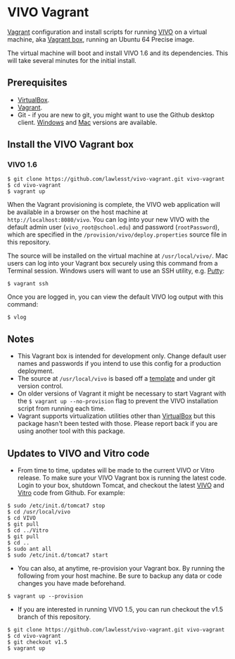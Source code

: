 # VIVO Vagrant

[Vagrant](http://www.vagrantup.com/) configuration and install scripts for running [VIVO](http://vivoweb.org) on a virtual machine, aka [Vagrant box](http://docs.vagrantup.com/v2/boxes.html), running an Ubuntu 64 Precise image.

The virtual machine will boot and install VIVO 1.6 and its dependencies.  This will take several minutes for the initial install.

## Prerequisites
 * [VirtualBox](https://www.virtualbox.org/).
 * [Vagrant](https://docs.vagrantup.com/v2/installation/index.html).
 * Git - if you are new to git, you might want to use the Github desktop client. [Windows](http://windows.github.com/) and [Mac](http://mac.github.com/) versions are available.

## Install the VIVO Vagrant box

### VIVO 1.6
~~~
$ git clone https://github.com/lawlesst/vivo-vagrant.git vivo-vagrant
$ cd vivo-vagrant
$ vagrant up
~~~

When the Vagrant provisioning is complete, the VIVO web application will be available in a browser on the host machine at `http://localhost:8080/vivo`.  You can log into your new VIVO with the default admin user (`vivo_root@school.edu`) and password (`rootPassword`), which are specified in the `/provision/vivo/deploy.properties` source file in this repository.

The source will be installed on the virtual machine at `/usr/local/vivo/`. Mac users can log into your Vagrant box securely using this command from a Terminal session.  Windows users will want to use an SSH utility, e.g. [Putty](http://www.chiark.greenend.org.uk/~sgtatham/putty/download.html):

~~~
$ vagrant ssh
~~~

Once you are logged in, you can view the default VIVO log output with this command:

~~~
$ vlog
~~~

## Notes
 * This Vagrant box is intended for development only.  Change default user names and passwords if you intend to use this config for a production deployment.
 * The source at `/usr/local/vivo` is based off a [template](https://github.com/lawlesst/vivo-project-template) and under git version control.
 * On older versions of Vagrant it might be necessary to start Vagrant with the `$ vagrant up --no-provision` flag to prevent the VIVO installation script from running each time.
 * Vagrant supports virtualization utilities other than [VirtualBox](https://www.virtualbox.org/) but this package hasn't been tested with those.  Please report back if you are using another tool with this package.  

## Updates to VIVO and Vitro code
 * From time to time, updates will be made to the current VIVO or Vitro release.  To make sure your VIVO Vagrant box is running the latest code.  Login to your box, shutdown Tomcat, and checkout the latest [VIVO](https://github.com/vivo-project/VIVO) and [Vitro](https://github.com/vivo-project/Vitro) code from Github.  For example:
 
 ~~~
 $ sudo /etc/init.d/tomcat7 stop
 $ cd /usr/local/vivo
 $ cd VIVO
 $ git pull
 $ cd ../Vitro
 $ git pull
 $ cd ..
 $ sudo ant all
 $ sudo /etc/init.d/tomcat7 start
 ~~~
 * You can also, at anytime, re-provision your Vagrant box.  By running the following from your host machine.  Be sure to backup any data or code changes you have made beforehand.  
 
 ~~~
 $ vagrant up --provision
 ~~~

 * If you are interested in running VIVO 1.5, you can run checkout the v1.5 branch of this repository.  
~~~
$ git clone https://github.com/lawlesst/vivo-vagrant.git vivo-vagrant
$ cd vivo-vagrant
$ git checkout v1.5
$ vagrant up
~~~


